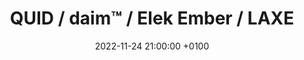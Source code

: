 ---
layout: post
title:  "QUID / daim™ / Elek Ember / LAXE"
date:   2022-11-24 21:00:00 +0100
categories: daim;music;live;events
img: daimlive.jpg
direct-url: https://www.facebook.com/events/1995298497341763
preview: "Daim™ live at Cirque Electrique"
---